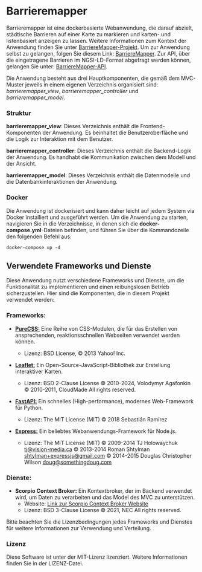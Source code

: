 # Barrieremapper
Barrieremapper ist eine dockerbasierte Webanwendung, die darauf abzielt, städtische Barrieren auf einer Karte zu markieren und karten- und listenbasiert anzeigen zu lassen. Weitere Informationen zum Kontext der Anwendung finden Sie unter [BarriereMapper-Projekt](https://barrieremapper-project-mthoma-3bc62844e10abc09893286bb94ec3b485.pages.gitlab.rlp.net/). Um zur Anwendung selbst zu gelangen, folgen Sie diesem Link: [BarriereMapper](https://pfaffnground.ddns.net). Zur API, über die eingetragene Barrieren im NGSI-LD-Format abgefragt werden können, gelangen Sie unter: [BarriereMapper-API](https://pfaffnground.ddns.net/controller_api/docs).

Die Anwendung besteht aus drei Hauptkomponenten, die gemäß dem MVC-Muster jeweils in einem eigenen Verzeichnis organisiert sind: *barrieremapper_view*, *barrieremapper_controller* und *barrieremapper_model*.

### Struktur
**barrieremapper_view**: Dieses Verzeichnis enthält die Frontend-Komponenten der Anwendung. Es beinhaltet die Benutzeroberfläche und die Logik zur Interaktion mit dem Benutzer.

**barrieremapper_controller**: Dieses Verzeichnis enthält die Backend-Logik der Anwendung. Es handhabt die Kommunikation zwischen dem Modell und der Ansicht.

**barrieremapper_model**: Dieses Verzeichnis enthält die Datenmodelle und die Datenbankinteraktionen der Anwendung.

### Docker
Die Anwendung ist dockerisiert und kann daher leicht auf jedem System via Docker installiert und ausgeführt werden. Um die Anwendung zu starten, navigieren Sie in die Verzeichnisse, in denen sich die **docker-compose.yml**-Dateien befinden, und führen Sie über die Kommandozeile den folgenden Befehl aus:

`docker-compose up -d`

## Verwendete Frameworks und Dienste

Diese Anwendung nutzt verschiedene Frameworks und Dienste, um die Funktionalität zu implementieren und einen reibungslosen Betrieb sicherzustellen. Hier sind die Komponenten, die in diesem Projekt verwendet werden:

### Frameworks:

- [**PureCSS:**](https://github.com/pure-css) Eine Reihe von CSS-Modulen, die für das Erstellen von ansprechenden, reaktionsschnellen Webseiten verwendet werden können.
  - Lizenz: BSD License, © 2013 Yahoo! Inc.

- [**Leaflet:**](https://github.com/Leaflet) Ein Open-Source-JavaScript-Bibliothek zur Erstellung interaktiver Karten.
  - Lizenz: BSD 2-Clause License
            © 2010-2024, Volodymyr Agafonkin
            © 2010-2011, CloudMade
            All rights reserved.

- [**FastAPI:**](https://github.com/tiangolo/fastapi/) Ein schnelles (High-performance), modernes Web-Framework für Python.
  - Lizenz: The MIT License (MIT)
            © 2018 Sebastián Ramírez

- [**Express:**](https://github.com/expressjs/express) Ein beliebtes Webanwendungs-Framework für Node.js.
  - Lizenz: The MIT License (MIT)
            © 2009-2014 TJ Holowaychuk <tj@vision-media.ca>
            © 2013-2014 Roman Shtylman <shtylman+expressjs@gmail.com>
            © 2014-2015 Douglas Christopher Wilson <doug@somethingdoug.com>

### Dienste:

- **Scorpio Context Broker:** Ein Kontextbroker, der im Backend verwendet wird, um Daten zu verarbeiten und das Model des MVC zu unterstützen.
  - Website: [Link zur Scorpio Context Broker Website](https://github.com/ScorpioBroker/)
  - Lizenz: BSD 3-Clause License
            © 2021, NEC
            All rights reserved.

Bitte beachten Sie die Lizenzbedingungen jedes Frameworks und Dienstes für weitere Informationen zur Verwendung und Verteilung.


### Lizenz
Diese Software ist unter der MIT-Lizenz lizenziert. Weitere Informationen finden Sie in der LIZENZ-Datei.